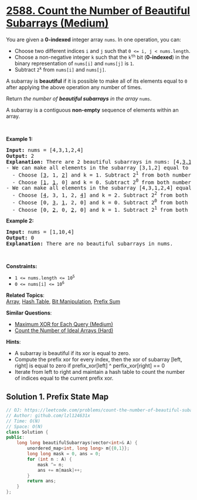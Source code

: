 # [2588. Count the Number of Beautiful Subarrays (Medium)](https://leetcode.com/problems/count-the-number-of-beautiful-subarrays)

<p>You are given a <strong>0-indexed</strong> integer array <code>nums</code>. In one operation, you can:</p>

<ul>
	<li>Choose two different indices <code>i</code> and <code>j</code> such that <code>0 &lt;= i, j &lt; nums.length</code>.</li>
	<li>Choose a non-negative integer <code>k</code> such that the <code>k<sup>th</sup></code> bit (<strong>0-indexed</strong>) in the binary representation of <code>nums[i]</code> and <code>nums[j]</code> is <code>1</code>.</li>
	<li>Subtract <code>2<sup>k</sup></code> from <code>nums[i]</code> and <code>nums[j]</code>.</li>
</ul>

<p>A subarray is <strong>beautiful</strong> if it is possible to make all of its elements equal to <code>0</code> after applying the above operation any number of times.</p>

<p>Return <em>the number of <strong>beautiful subarrays</strong> in the array</em> <code>nums</code>.</p>

<p>A subarray is a contiguous <strong>non-empty</strong> sequence of elements within an array.</p>

<p>&nbsp;</p>
<p><strong class="example">Example 1:</strong></p>

<pre>
<strong>Input:</strong> nums = [4,3,1,2,4]
<strong>Output:</strong> 2
<strong>Explanation:</strong> There are 2 beautiful subarrays in nums: [4,<u>3,1,2</u>,4] and [<u>4,3,1,2,4</u>].
- We can make all elements in the subarray [3,1,2] equal to 0 in the following way:
  - Choose [<u>3</u>, 1, <u>2</u>] and k = 1. Subtract 2<sup>1</sup> from both numbers. The subarray becomes [1, 1, 0].
  - Choose [<u>1</u>, <u>1</u>, 0] and k = 0. Subtract 2<sup>0</sup> from both numbers. The subarray becomes [0, 0, 0].
- We can make all elements in the subarray [4,3,1,2,4] equal to 0 in the following way:
  - Choose [<u>4</u>, 3, 1, 2, <u>4</u>] and k = 2. Subtract 2<sup>2</sup> from both numbers. The subarray becomes [0, 3, 1, 2, 0].
  - Choose [0, <u>3</u>, <u>1</u>, 2, 0] and k = 0. Subtract 2<sup>0</sup> from both numbers. The subarray becomes [0, 2, 0, 2, 0].
  - Choose [0, <u>2</u>, 0, <u>2</u>, 0] and k = 1. Subtract 2<sup>1</sup> from both numbers. The subarray becomes [0, 0, 0, 0, 0].
</pre>

<p><strong class="example">Example 2:</strong></p>

<pre>
<strong>Input:</strong> nums = [1,10,4]
<strong>Output:</strong> 0
<strong>Explanation:</strong> There are no beautiful subarrays in nums.
</pre>

<p>&nbsp;</p>
<p><strong>Constraints:</strong></p>

<ul>
	<li><code>1 &lt;= nums.length &lt;= 10<sup>5</sup></code></li>
	<li><code>0 &lt;= nums[i] &lt;= 10<sup>6</sup></code></li>
</ul>


**Related Topics**:  
[Array](https://leetcode.com/tag/array), [Hash Table](https://leetcode.com/tag/hash-table), [Bit Manipulation](https://leetcode.com/tag/bit-manipulation), [Prefix Sum](https://leetcode.com/tag/prefix-sum)

**Similar Questions**:
* [Maximum XOR for Each Query (Medium)](https://leetcode.com/problems/maximum-xor-for-each-query)
* [Count the Number of Ideal Arrays (Hard)](https://leetcode.com/problems/count-the-number-of-ideal-arrays)

**Hints**:
* A subarray is beautiful if its xor is equal to zero.
* Compute the prefix xor for every index, then the xor of subarray [left, right] is equal to zero if prefix_xor[left] ^ perfix_xor[right] == 0
* Iterate from left to right and maintain a hash table to count the number of indices equal to the current prefix xor.

## Solution 1. Prefix State Map

```cpp
// OJ: https://leetcode.com/problems/count-the-number-of-beautiful-subarrays
// Author: github.com/lzl124631x
// Time: O(N)
// Space: O(N)
class Solution {
public:
    long long beautifulSubarrays(vector<int>& A) {
        unordered_map<int, long long> m{{0,1}};
        long long mask = 0, ans = 0;
        for (int n : A) {
            mask ^= n;
            ans += m[mask]++;
        }
        return ans;
    }
};
```